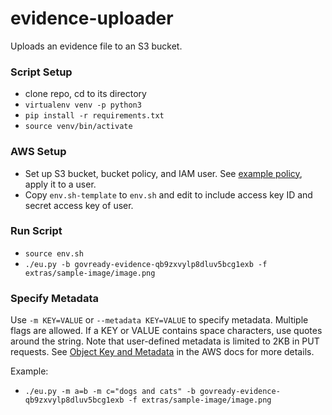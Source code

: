 # evidence-uploader

Uploads an evidence file to an S3 bucket.

### Script Setup

* clone repo, cd to its directory
* `virtualenv venv -p python3`
* `pip install -r requirements.txt`
* `source venv/bin/activate`

### AWS Setup

* Set up S3 bucket, bucket policy, and IAM user.  See [example policy](extras/sample-s3-policy.json), apply it to a user.
* Copy `env.sh-template` to `env.sh` and edit to include access key ID and secret access key of user.

### Run Script

* `source env.sh`
* `./eu.py -b govready-evidence-qb9zxvylp8dluv5bcg1exb -f extras/sample-image/image.png`

### Specify Metadata

Use `-m KEY=VALUE` or `--metadata KEY=VALUE` to specify metadata. Multiple flags are allowed.  If a KEY or VALUE contains space characters, use quotes around the string.  Note that user-defined metadata is limited to 2KB in PUT requests.  See [Object Key and Metadata](https://docs.aws.amazon.com/AmazonS3/latest/dev/UsingMetadata.html) in the AWS docs for more details.

Example:
* `./eu.py -m a=b -m c="dogs and cats" -b govready-evidence-qb9zxvylp8dluv5bcg1exb -f extras/sample-image/image.png`
